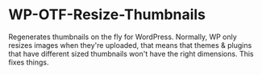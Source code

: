 # WP-OTF-Resize-Thumbnails
Regenerates thumbnails on the fly for WordPress. Normally, WP only resizes images when they're uploaded, that means that themes &amp; plugins that have different sized thumbnails won't have the right dimensions. This fixes things.
